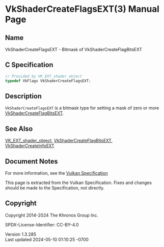 # VkShaderCreateFlagsEXT(3) Manual Page

## Name

VkShaderCreateFlagsEXT - Bitmask of VkShaderCreateFlagBitsEXT



## <a href="#_c_specification" class="anchor"></a>C Specification

``` c
// Provided by VK_EXT_shader_object
typedef VkFlags VkShaderCreateFlagsEXT;
```

## <a href="#_description" class="anchor"></a>Description

`VkShaderCreateFlagsEXT` is a bitmask type for setting a mask of zero or
more [VkShaderCreateFlagBitsEXT](https://registry.khronos.org/vulkan/specs/1.3-extensions/man/html/VkShaderCreateFlagBitsEXT.html).

## <a href="#_see_also" class="anchor"></a>See Also

[VK_EXT_shader_object](https://registry.khronos.org/vulkan/specs/1.3-extensions/man/html/VK_EXT_shader_object.html),
[VkShaderCreateFlagBitsEXT](https://registry.khronos.org/vulkan/specs/1.3-extensions/man/html/VkShaderCreateFlagBitsEXT.html),
[VkShaderCreateInfoEXT](https://registry.khronos.org/vulkan/specs/1.3-extensions/man/html/VkShaderCreateInfoEXT.html)

## <a href="#_document_notes" class="anchor"></a>Document Notes

For more information, see the <a
href="https://registry.khronos.org/vulkan/specs/1.3-extensions/html/vkspec.html#VkShaderCreateFlagsEXT"
target="_blank" rel="noopener">Vulkan Specification</a>

This page is extracted from the Vulkan Specification. Fixes and changes
should be made to the Specification, not directly.

## <a href="#_copyright" class="anchor"></a>Copyright

Copyright 2014-2024 The Khronos Group Inc.

SPDX-License-Identifier: CC-BY-4.0

Version 1.3.285  
Last updated 2024-05-10 01:10:25 -0700
